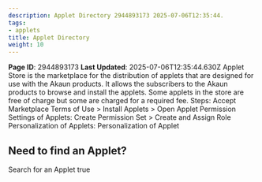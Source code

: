 ```yaml
---
description: Applet Directory 2944893173 2025-07-06T12:35:44.
tags:
- applets
title: Applet Directory
weight: 10
---
```


**Page ID**: 2944893173
**Last Updated**: 2025-07-06T12:35:44.630Z
Applet Store is the marketplace for the distribution of applets that are designed for use with the Akaun products. It allows the subscribers to the Akaun products to browse and install the applets. Some applets in the store are free of charge but some are charged for a required fee.
Steps: Accept Marketplace Terms of Use > Install Applets > Open Applet
Permission Settings of Applets: Create Permission Set > Create and Assign Role
Personalization of Applets: Personalization of Applet
##   Need to find an Applet?
Search for an Applet
true